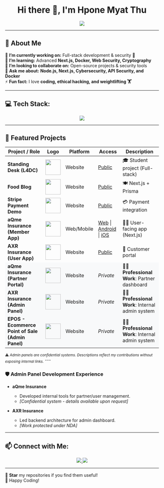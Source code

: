<h1 align="center">Hi there 👋, I'm Hpone Myat Thu</h1>

<p align="center">
  <a href="https://git.io/typing-svg">
    <img src="https://readme-typing-svg.demolab.com?font=Fira+Code&size=22&pause=1000&color=00C9A7&center=true&vCenter=true&width=750&lines=Full-Stack+Developer+(2+Years+Experience);Cybersecurity+Learner+(Basic+Cryptography);Passionate+about+Technology;International+Diploma+Holder;NCC+Level+4+and+Level+5+Diploma+in+Computing">
  </a>
</p>

---

## 🚀 About Me
🔭 **I’m currently working on:** Full-stack development & security 🔐  
🌱 **I’m learning:** Advanced **Next.js, Docker, Web Security, Cryptography**  
👯 **I’m looking to collaborate on:** Open-source projects & security tools  
💬 **Ask me about:** **Node.js, Next.js, Cybersecurity, API Security, and Docker**  
⚡ **Fun fact:** I love **coding, ethical hacking, and weightlifting 🏋️**  

---

## 💻 Tech Stack:
<p align="center">
  <img src="https://skillicons.dev/icons?i=js,ts,nodejs,react,nextjs,docker,postgres,mysql,mongodb,java,cs,linux,git,aws" />
</p>

---

## 📂 Featured Projects

<table align="center">
    <thead>
        <tr>
            <th>Project / Role</th>
            <th>Logo</th>
            <th>Platform</th>
            <th>Access</th>
            <th>Description</th>
        </tr>
    </thead>
    <tbody>
        <tr>
            <td><b>Standing Desk (L4DC)</b></td>
            <td><img src="https://tse4.mm.bing.net/th?id=OIP.0JKKTNguzNFD8chNE4BqAgHaHa&pid=Api&P=0&w=300&h=300" width="50" height="50"></td>
            <td>Website</td>
            <td><a target="_blank" href="https://standing-desk-organization-design.onrender.com/">Public</a></td>
            <td>🎓 Student project (Full-stack)</td>
        </tr>
        <tr>
            <td><b>Food Blog</b></td>
            <td><img src="https://tse4.mm.bing.net/th?id=OIP.hWK_M6viWSopasexu8kYTgHaHa&pid=Api&P=0&h=220" width="50" height="50"></td>
            <td>Website</td>
            <td><a target="_blank" href="https://nextjs-blog-iota-gray-55.vercel.app/">Public</a></td>
            <td>🍽️ Next.js + Prisma</td>
        </tr>
        <tr>
            <td><b>Stripe Payment Demo</b></td>
            <td><img src="https://encrypted-tbn0.gstatic.com/images?q=tbn:ANd9GcSUDtT-MID9fNzbw0GYXpfwliT81vfNl3ze0Wj-GRY_PsNbUkYQModqL5nFCWqnHx5ql30&usqp=CAU" width="50" height="50"></td>
            <td>Website</td>
            <td><a target="_blank" href="https://stripe-75s8.vercel.app/">Public</a></td>
            <td>💳 Payment integration</td>
        </tr>
        <tr>
            <td><b>aQme Insurance (Member App)</b></td>
            <td><img src="https://tse2.mm.bing.net/th?id=OIP.C8XGDlgeJwTzvHH1mV-q-gHaHa" width="50" height="50"></td>
            <td>Web/Mobile</td>
            <td>
                <a target="_blank" href="https://fe.2d.r2cr.member.dev.d3lab.co/">Web</a> |
                <a target="_blank" href="https://play.google.com/store/search?q=aQme&c=apps">Android</a> |
                <a target="_blank" href="https://apps.apple.com/us/app/aqme/id6449254193">iOS</a>
            </td>
            <td>👨‍🦰 User-facing app (Next.js)</td>
        </tr>
        <tr>
            <td><b>AXR Insurance (User App)</b></td>
            <td><img src="https://axr-digital-insurance.s3.ap-southeast-1.amazonaws.com/tza-local-temp/1743486090823_Screenshot%202025-04-01%20121107.png" width="50" height="50"></td>
            <td>Website</td>
            <td><a target="_blank" href="https://fe.dev.axr.d3lab.co/guest/home">Public</a></td>
            <td>👱 Customer portal</td>
        </tr>
        <tr style="background-color: #f8f9fa;">
            <td><b>aQme Insurance (Partner Portal)</b></td>
            <td><img src="https://tse2.mm.bing.net/th?id=OIP.C8XGDlgeJwTzvHH1mV-q-gHaHa" width="50" height="50"></td>
            <td>Website</td>
            <td><em>Private</em></td>
            <td>🧑‍🔧 <strong>Professional Work</strong>: Partner dashboard</td>
        </tr>
        <tr style="background-color: #f8f9fa;">
            <td><b>AXR Insurance (Admin Panel)</b></td>
            <td><img src="https://axr-digital-insurance.s3.ap-southeast-1.amazonaws.com/tza-local-temp/1743486090823_Screenshot%202025-04-01%20121107.png" width="50" height="50"></td>
            <td>Website</td>
            <td><em>Private</em></td>
            <td>👨‍🔧 <strong>Professional Work</strong>: Internal admin system</td>
        </tr>
        <tr style="background-color: #f8f9fa;">
            <td><b>EPOS - Ecommerce Point of Sale (Admin Panel)</b></td>
            <td><img src="https://encrypted-tbn0.gstatic.com/images?q=tbn:ANd9GcSNU1KLlB3s9XbMxvWpZ9c9FU-agJBbtJfQWbNu0brWKc4yTBPPImmOo_zivSshEdTe9B4&usqp=CAU" width="50" height="50"></td>
            <td>Website</td>
            <td><em>Private</em></td>
            <td>👨‍🔧 <strong>Professional Work</strong>: Internal admin system</td>
        </tr>
    </tbody>
</table>
<sub>⚠️ <em>Admin panels are confidential systems. Descriptions reflect my contributions without exposing internal links.</em></sub>
---

### 🛡️ Admin Panel Development Experience
- **aQme Insurance**  
  - Developed internal tools for partner/user management.  
  - *[Confidential system - details available upon request]*  

- **AXR Insurance**  
  - Led backend architecture for admin dashboard.  
  - *[Work protected under NDA]*
  
---

## 📫 Connect with Me:
<p align="center">
  <a href="https://www.linkedin.com/in/hpone-myat-thu-360903262/" target="_blank">
    <img src="https://img.shields.io/badge/LinkedIn-0077B5?style=for-the-badge&logo=linkedin&logoColor=white">
  </a>
  <a href="hponemy8tthu@gmail.com">
    <img src="https://img.shields.io/badge/Email-D14836?style=for-the-badge&logo=gmail&logoColor=white">
  </a>
</p>

---

🌟 **Star** my repositories if you find them useful!  
🚀 Happy Coding!  

<!-- Proudly created with GPRM ( https://gprm.itsvg.in ) -->
